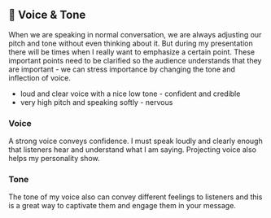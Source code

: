 ## 🌸 Voice & Tone

When we are speaking in normal conversation, we are always adjusting our pitch and tone without even thinking about it. But during my presentation there will be times when I really want to emphasize a certain point. These important points need to be clarified so the audience understands that they are important - we can stress importance by changing the tone and inflection of voice.  

- loud and clear voice with a nice low tone - confident and credible
- very high pitch and speaking softly - nervous

### Voice
A strong voice conveys confidence. I must speak loudly and clearly enough that listeners hear and understand what I am saying. Projecting voice also helps my personality show. 

### Tone
The tone of my voice also can convey different feelings to listeners and this is a great way to captivate them and engage them in your message. 

